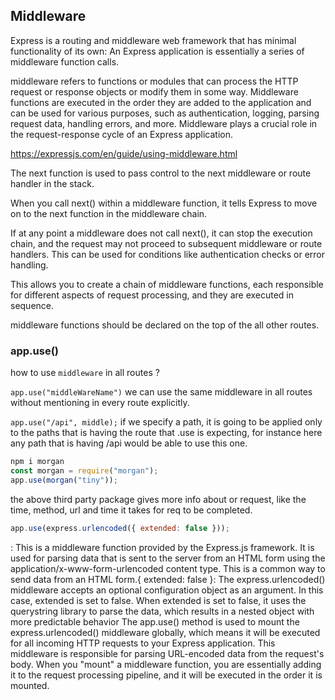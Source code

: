 ## Middleware

Express is a routing and middleware web framework that has minimal functionality of its own: An Express application is essentially a series of middleware function calls.

middleware refers to functions or modules that can process the HTTP request or response objects or modify them in some way. Middleware functions are executed in the order they are added to the application and can be used for various purposes, such as authentication, logging, parsing request data, handling errors, and more. Middleware plays a crucial role in the request-response cycle of an Express application.

https://expressjs.com/en/guide/using-middleware.html

The next function is used to pass control to the next middleware or route handler in the stack.

When you call next() within a middleware function, it tells Express to move on to the next function in the middleware chain.

If at any point a middleware does not call next(), it can stop the execution chain, and the request may not proceed to subsequent middleware or route handlers. This can be used for conditions like authentication checks or error handling.

This allows you to create a chain of middleware functions, each responsible for different aspects of request processing, and they are executed in sequence.

middleware functions should be declared on the top of the all other routes.

### app.use()

how to use `middleware` in all routes ?

`app.use("middleWareName")` we can use the same middleware in all routes without mentioning in every route explicitly.

`app.use("/api", middle);`
if we specify a path, it is going to be applied only to the paths that is having the route that .use is expecting, for instance here any path that is having /api would be able to use this one.

```js
npm i morgan
const morgan = require("morgan");
app.use(morgan("tiny"));
```

the above third party package gives more info about or request, like the time, method, url and time it takes for req to be completed.

```js
app.use(express.urlencoded({ extended: false }));
```

: This is a middleware function provided by the Express.js framework. It is used for parsing data that is sent to the server from an HTML form using the application/x-www-form-urlencoded content type. This is a common way to send data from an HTML form.{ extended: false }: The express.urlencoded() middleware accepts an optional configuration object as an argument. In this case, extended is set to false. When extended is set to false, it uses the querystring library to parse the data, which results in a nested object with more predictable behavior
The app.use() method is used to mount the express.urlencoded() middleware globally, which means it will be executed for all incoming HTTP requests to your Express application. This middleware is responsible for parsing URL-encoded data from the request's body.
When you "mount" a middleware function, you are essentially adding it to the request processing pipeline, and it will be executed in the order it is mounted.
